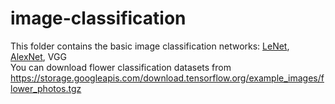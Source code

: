 # image-classification
This folder contains the basic image classification networks: [LeNet](https://github.com/Kyrie798/image-classification/tree/main/LeNet), [AlexNet](https://github.com/Kyrie798/image-classification/tree/main/LeNet), VGG  
You can download flower classification datasets from https://storage.googleapis.com/download.tensorflow.org/example_images/flower_photos.tgz
